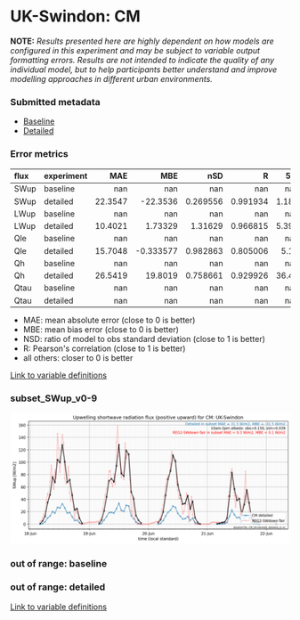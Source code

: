 # UK-Swindon: CM

**NOTE:** *Results presented here are highly dependent on how models are configured in this experiment and may be subject to variable output formatting errors. Results are not intended to indicate the quality of any individual model, but to help participants better understand and improve modelling approaches in different urban environments.*

### Submitted metadata

- [Baseline](CM_UK-Swindon_baseline_attrs.md)
- [Detailed](CM_UK-Swindon_detailed_attrs.md)

### Error metrics

| flux   | experiment   |      MAE |        MBE |        nSD |          R |     5th |    95th |     RMSE |      cRMSE |       AMBE |       1-nSD |          1-R |    nSkewness |   nKurtosis |    Overlap |
|:-------|:-------------|---------:|-----------:|-----------:|-----------:|--------:|--------:|---------:|-----------:|-----------:|------------:|-------------:|-------------:|------------:|-----------:|
| SWup   | baseline     | nan      | nan        | nan        | nan        | nan     | nan     | nan      | nan        | nan        | nan         | nan          | nan          | nan         | nan        |
| SWup   | detailed     |  22.3547 | -22.3536   |   0.269556 |   0.991934 |   1.185 |  68.58  |  31.3329 |   0.733414 |  22.3536   |   0.730444  |   0.00806562 |   0.0925532  |   0.448549  |   0.206008 |
| LWup   | baseline     | nan      | nan        | nan        | nan        | nan     | nan     | nan      | nan        | nan        | nan         | nan          | nan          | nan         | nan        |
| LWup   | detailed     |  10.4021 |   1.73329  |   1.31629  |   0.966815 |   5.395 |  31.365 |  15.0946 |   0.432896 |   1.73329  |   0.316286  |   0.0331847  |   1.22501    |   7.67815   |   0.127551 |
| Qle    | baseline     | nan      | nan        | nan        | nan        | nan     | nan     | nan      | nan        | nan        | nan         | nan          | nan          | nan         | nan        |
| Qle    | detailed     |  15.7048 |  -0.333577 |   0.982863 |   0.805006 |   5.19  |   2.58  |  24.9918 |   0.619353 |   0.333577 |   0.0171364 |   0.194994   |   0.270365   |   0.580901  |   0.206142 |
| Qh     | baseline     | nan      | nan        | nan        | nan        | nan     | nan     | nan      | nan        | nan        | nan         | nan          | nan          | nan         | nan        |
| Qh     | detailed     |  26.5419 |  19.8019   |   0.758661 |   0.929926 |  36.43  |  17.365 |  31.7135 |   0.405672 |  19.8019   |   0.241339  |   0.0700744  |   0.00198596 |   0.0182661 |   0.483055 |
| Qtau   | baseline     | nan      | nan        | nan        | nan        | nan     | nan     | nan      | nan        | nan        | nan         | nan          | nan          | nan         | nan        |
| Qtau   | detailed     | nan      | nan        | nan        | nan        | nan     | nan     | nan      | nan        | nan        | nan         | nan          | nan          | nan         | nan        |

 - MAE: mean absolute error (close to 0 is better)
 - MBE: mean bias error (close to 0 is better)
 - NSD: ratio of model to obs standard deviation (close to 1 is better)
 - R: Pearson's correlation (close to 1 is better)
 - all others: closer to 0 is better

[Link to variable definitions](../modelattrs/variable_definitions.md)

### <a name="subset_swup_v0-9"></a>subset_SWup_v0-9
[![CM_UK-Swindon_subset_SWup_v0-9.png](CM_UK-Swindon_subset_SWup_v0-9.png)](CM_UK-Swindon_subset_SWup_v0-9.png)

### out of range: baseline


### out of range: detailed



[Link to variable definitions](../modelattrs/variable_definitions.md)

